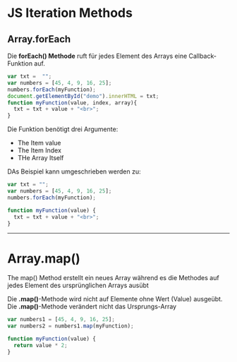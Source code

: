# JS Iteration Methods

## Array.forEach

Die **forEach() Methode** ruft für jedes Element des Arrays eine Callback-Funktion auf.
```js
var txt =  "";
var numbers = [45, 4, 9, 16, 25];
numbers.forEach(myFunction);
document.getElementById("demo").innerHTML = txt;
function myFunction(value, index, array){
  txt = txt + value + "<br>";
} 
```
Die Funktion benötigt drei Argumente:

- The Item value
- The Item Index
- THe Array Itself

DAs Beispiel kann umgeschrieben werden zu:

```js
var txt = "";
var numbers = [45, 4, 9, 16, 25];
numbers.forEach(myFunction);

function myFunction(value) {
  txt = txt + value + "<br>";
}
```

----

# Array.map()
The map() Method erstellt ein neues Array während es die Methodes auf jedes Element des ursprünglichen Arrays ausübt

Die **.map()**-Methode wird nicht auf Elemente ohne Wert (Value) ausgeübt. Die **.map()**-Methode verändert nicht das Ursprungs-Array


```js
var numbers1 = [45, 4, 9, 16, 25];
var numbers2 = numbers1.map(myFunction);

function myFunction(value) {
  return value * 2;
}
```
